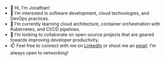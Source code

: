 - 👋 Hi, I’m Jonathan!
- 👀 I’m interested in software development, cloud technologies, and DevOps practices.
- 🌱 I’m currently learning cloud architecture, container orchestration with Kubernetes, and CI/CD pipelines.
- 💞️ I’m looking to collaborate on open-source projects that are geared towards improving developer productivity.
- 📫 Feel free to connect with me on [LinkedIn](https://www.linkedin.com/in/uoljlin/) or shoot me an [email](uoljlin@gmail.com). I’m always open to networking!

<!---
uol-jlin/uol-jlin is a ✨ special ✨ repository because its `README.md` (this file) appears on your GitHub profile.
You can click the Preview link to take a look at your changes.
--->
